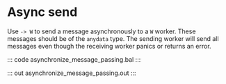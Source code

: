 # Async send

Use `-> W` to send a message asynchronously to a `W` worker.  These messages should be of the `anydata` type. The sending worker will send all messages even though the receiving worker panics or returns an error.

::: code asynchronize_message_passing.bal :::

::: out asynchronize_message_passing.out :::
